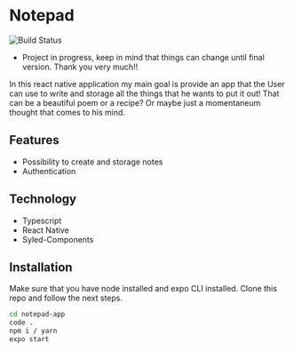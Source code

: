 # Notepad

![Build Status](https://img.shields.io/github/last-commit/WilliamKSIlva/notepad-app)

- Project in progress, keep in mind that things can change until final version. Thank you very much!! 

In this react native application my main goal is provide an app that the User can use to write and storage all the things that he wants to put it out! That can be a beautiful poem or a recipe? Or maybe just a momentaneum thought that comes to his mind. 

## Features
- Possibility to create and storage notes
- Authentication

## Technology
- Typescript
- React Native
- Syled-Components

## Installation

Make sure that you have node installed and expo CLI installed. Clone this repo and follow
the next steps.

```sh
cd notepad-app
code .
npm i / yarn
expo start
```

